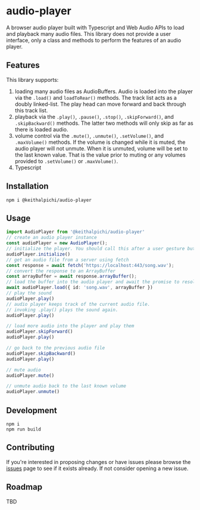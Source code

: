# audio-player

A browser audio player built with Typescript and Web Audio APIs to load and playback many audio files. This library does not provide a user interface, only a class and methods to perform the features of an audio player. 

## Features
This library supports:
1. loading many audio files as AudioBuffers. Audio is loaded into the player via the `.load()` and `loadToRear()` methods. The track list acts as a doubly linked-list. The play head can move forward and back through this track list.
1. playback via the `.play()`, `.pause()`, `.stop()`, `.skipForward()`, and `.skipBackward()` methods. The latter two methods will only skip as far as there is loaded audio.
1. volume control via the `.mute()`, `.unmute()`, `.setVolume()`, and `.maxVolume()` methods. If the volume is changed while it is muted, the audio player will not unmute. When it is unmuted, volume will be set to the last known value. That is the value prior to muting or any volumes provided to `.setVolume()` or `.maxVolume()`.
1. Typescript

## Installation
```
npm i @keithalpichi/audio-player
```

## Usage

```typescript
import AudioPlayer from '@keithalpichi/audio-player'
// create an audio player instance
const audioPlayer = new AudioPlayer();
// initialize the player. You should call this after a user gesture but before any other methods.
audioPlayer.initialize()
// get an audio file from a server using fetch
const response = await fetch('https://localhost:443/song.wav');
// convert the response to an ArrayBuffer
const arrayBuffer = await response.arrayBuffer();
// load the buffer into the audio player and await the promise to resolve
await audioPlayer.load({ id: 'song.wav', arrayBuffer })
// play the sound
audioPlayer.play()
// audio player keeps track of the current audio file.
// invoking .play() plays the sound again.
audioPlayer.play()

// load more audio into the player and play them
audioPlayer.skipForward()
audioPlayer.play()

// go back to the previous audio file
audioPlayer.skipBackward()
audioPlayer.play()

// mute audio
audioPlayer.mute()

// unmute audio back to the last known volume
audioPlayer.unmute()
```

## Development
```
npm i
npm run build
```

## Contributing

If you're interested in proposing changes or have issues please browse the [issues](https://github.com/keithalpichi/audio-player/issues) page to see if it exists already. If not consider opening a new issue.

## Roadmap

TBD